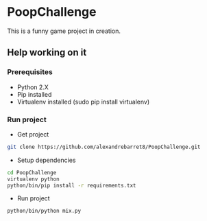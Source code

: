 # PoopChallenge
This is a funny game project in creation.

## Help working on it
### Prerequisites
* Python 2.X
* Pip installed
* Virtualenv installed (sudo pip install virtualenv)

### Run project
* Get project
```bash
git clone https://github.com/alexandrebarret8/PoopChallenge.git
```
* Setup dependencies
```bash
cd PoopChallenge
virtualenv python
python/bin/pip install -r requirements.txt
```
* Run project
```bash
python/bin/python mix.py
```
